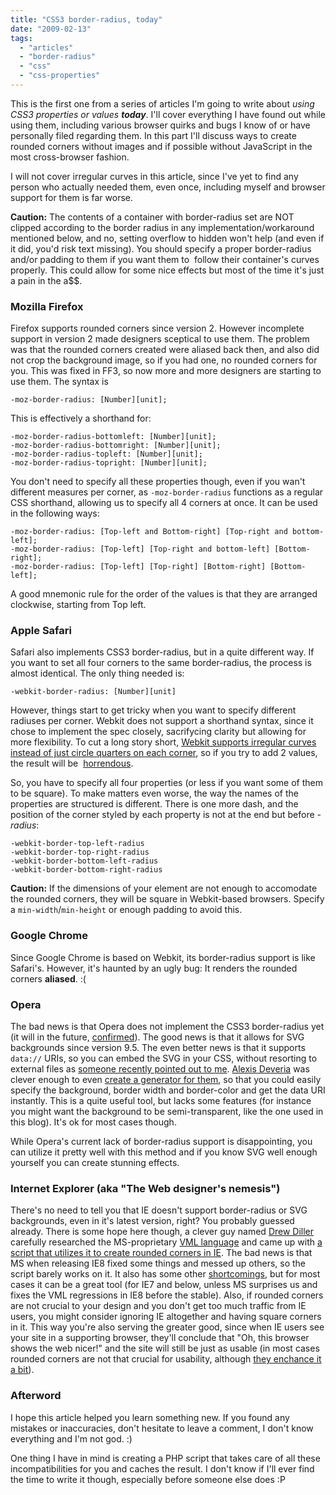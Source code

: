 ```yaml
---
title: "CSS3 border-radius, today"
date: "2009-02-13"
tags:
  - "articles"
  - "border-radius"
  - "css"
  - "css-properties"
---
```


This is the first one from a series of articles I'm going to write about _using CSS3 properties or values **today**_. I'll cover everything I have found out while using them, including various browser quirks and bugs I know of or have personally filed regarding them. In this part I'll discuss ways to create rounded corners without images and if possible without JavaScript in the most cross-browser fashion.

I will not cover irregular curves in this article, since I've yet to find any person who actually needed them, even once, including myself and browser support for them is far worse.

**Caution:** The contents of a container with border-radius set are NOT clipped according to the border radius in any implementation/workaround mentioned below, and no, setting overflow to hidden won't help (and even if it did, you'd risk text missing). You should specify a proper border-radius and/or padding to them if you want them to  follow their container's curves properly. This could allow for some nice effects but most of the time it's just a pain in the a$$.

### Mozilla Firefox

Firefox supports rounded corners since version 2. However incomplete support in version 2 made designers sceptical to use them. The problem was that the rounded corners created were aliased back then, and also did not crop the background image, so if you had one, no rounded corners for you. This was fixed in FF3, so now more and more designers are starting to use them. The syntax is

```
-moz-border-radius: [Number][unit];
```

This is effectively a shorthand for:
```
-moz-border-radius-bottomleft: [Number][unit];
-moz-border-radius-bottomright: [Number][unit];
-moz-border-radius-topleft: [Number][unit];
-moz-border-radius-topright: [Number][unit];
```

You don't need to specify all these properties though, even if you wan't different measures per corner, as `-moz-border-radius` functions as a regular CSS shorthand, allowing us to specify all 4 corners at once. It can be used in the following ways:

```
-moz-border-radius: [Top-left and Bottom-right] [Top-right and bottom-left];
-moz-border-radius: [Top-left] [Top-right and bottom-left] [Bottom-right];
-moz-border-radius: [Top-left] [Top-right] [Bottom-right] [Bottom-left];
```

A good mnemonic rule for the order of the values is that they are arranged clockwise, starting from Top left.

### Apple Safari

Safari also implements CSS3 border-radius, but in a quite different way. If you want to set all four corners to the same border-radius, the process is almost identical. The only thing needed is:

```
-webkit-border-radius: [Number][unit]
```

However, things start to get tricky when you want to specify different radiuses per corner. Webkit does not support a shorthand syntax, since it chose to implement the spec closely, sacrifycing clarity but allowing for more flexibility. To cut a long story short, [Webkit supports irregular curves instead of just circle quarters on each corner](http://www.css3.info/border-radius-apple-vs-mozilla/ "Read more about the difference between Mozilla's and Webkit's implementations"), so if you try to add 2 values, the result will be  [horrendous](http://www.css3.info/wp-content/uploads/2007/06/border-radius.png).

So, you have to specify all four properties (or less if you want some of them to be square). To make matters even worse, the way the names of the properties are structured is different. There is one more dash, and the position of the corner styled by each property is not at the end but before _-radius_:

```
-webkit-border-top-left-radius
-webkit-border-top-right-radius
-webkit-border-bottom-left-radius
-webkit-border-bottom-right-radius
```

**Caution:** If the dimensions of your element are not enough to accomodate the rounded corners, they will be square in Webkit-based browsers. Specify a `min-width`/`min-height` or enough padding to avoid this.

### Google Chrome

Since Google Chrome is based on Webkit, its border-radius support is like Safari's. However, it's haunted by an ugly bug: It renders the rounded corners **aliased**. :(

### Opera

The bad news is that Opera does not implement the CSS3 border-radius yet (it will in the future, [confirmed](http://twitter.com/dstorey/status/1177020119)). The good news is that it allows for SVG backgrounds since version 9.5. The even better news is that it supports `data://` URIs, so you can embed the SVG in your CSS, without resorting to external files as [someone recently pointed out to me](http://ejohn.org/blog/talk-performance-improvements-in-browsers/#comment-345434). [Alexis Deveria](http://a.deveria.com/) was clever enough to even [create a generator for them](http://a.deveria.com/roundgen/), so that you could easily specify the background, border width and border-color and get the data URI instantly. This is a quite useful tool, but lacks some features (for instance you might want the background to be semi-transparent, like the one used in this blog). It's ok for most cases though.

While Opera's current lack of border-radius support is disappointing, you can utilize it pretty well with this method and if you know SVG well enough yourself you can create stunning effects.

### Internet Explorer (aka "The Web designer's nemesis")

There's no need to tell you that IE doesn't support border-radius or SVG backgrounds, even in it's latest version, right? You probably guessed already. There is some hope here though, a clever guy named [Drew Diller](http://dillerdesign.wordpress.com/) carefully researched the MS-proprietary [VML language](http://en.wikipedia.org/wiki/Vector_Markup_Language) and came up with [a script that utilizes it to create rounded corners in IE](http://www.dillerdesign.com/experiment/DD_roundies/). The bad news is that MS when releasing IE8 fixed some things and messed up others, so the script barely works on it. It also has some other [shortcomings](http://www.dillerdesign.com/experiment/DD_roundies/#lacking), but for most cases it can be a great tool (for IE7 and below, unless MS surprises us and fixes the VML regressions in IE8 before the stable). Also, if rounded corners are not crucial to your design and you don't get too much traffic from IE users, you might consider ignoring IE altogether and having square corners in it. This way you're also serving the greater good, since when IE users see your site in a supporting browser, they'll conclude that "Oh, this browser shows the web nicer!" and the site will still be just as usable (in most cases rounded corners are not that crucial for usability, although [they enchance it a bit](http://www.usabilitypost.com/2008/09/24/the-function-of-rounded-corners/)).

### Afterword

I hope this article helped you learn something new. If you found any mistakes or inaccuracies, don't hesitate to leave a comment, I don't know everything and I'm not god. :)

One thing I have in mind is creating a PHP script that takes care of all these incompatibilities for you and caches the result. I don't know if I'll ever find the time to write it though, especially before someone else does :P
